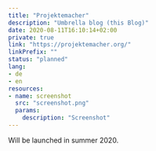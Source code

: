 ```yaml
---
title: "Projektemacher"
description: "Umbrella blog (this Blog)"
date: 2020-08-11T16:10:14+02:00
private: true
link: "https://projektemacher.org/"
linkPrefix: ""
status: "planned"
lang:
- de
- en
resources:
- name: screenshot
  src: "screenshot.png"
  params:
    description: "Screenshot"
---
```

Will be launched in summer 2020.
